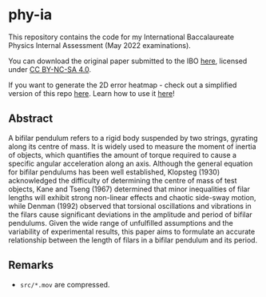 # phy-ia

This repository contains the code for my International Baccalaureate Physics Internal Assessment (May 2022 examinations).

You can download the original paper submitted to the IBO [here](https://cathaypacific8747.github.io/papers/2), licensed under [CC BY-NC-SA 4.0](https://creativecommons.org/licenses/by-nc-sa/4.0/).

If you want to generate the 2D error heatmap - check out a simplified version of this repo [here](https://github.com/cathaypacific8747/physics-ia-tools). Learn how to use it [here](https://www.youtube.com/watch?v=_XkFRxyUN4g)!

## Abstract

A bifilar pendulum refers to a rigid body suspended by two strings, gyrating along its centre of mass. It is widely used to measure the moment of inertia of objects, which quantifies the amount of torque required to cause a specific angular acceleration along an axis. Although the general equation for bifilar pendulums has been well established, Klopsteg (1930) acknowledged the difficulty of determining the centre of mass of test objects, Kane and Tseng (1967) determined that minor inequalities of filar lengths will exhibit strong non-linear effects and chaotic side-sway motion, while Denman (1992) observed that torsional oscillations and vibrations in the filars cause significant deviations in the amplitude and period of bifilar pendulums. Given the wide range of unfulfilled assumptions and the variability of experimental results, this paper aims to formulate an accurate relationship between the length of filars in a bifilar pendulum and its period.

## Remarks
- `src/*.mov` are compressed.